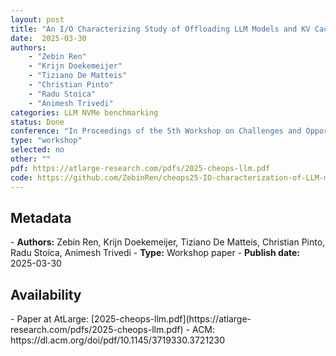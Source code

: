 ```yaml
---
layout: post
title: "An I/O Characterizing Study of Offloading LLM Models and KV Caches to NVMe SSD"
date:  2025-03-30
authors: 
    - "Zebin Ren" 
    - "Krijn Doekemeijer" 
    - "Tiziano De Matteis"
    - "Christian Pinto"
    - "Radu Stoica"
    - "Animesh Trivedi"
categories: LLM NVMe benchmarking
status: Done
conference: "In Proceedings of the 5th Workshop on Challenges and Opportunities of Efficient and Performant Storage Systems (CHEOPS'25)"
type: "workshop"
selected: no
other: ""
pdf: https://atlarge-research.com/pdfs/2025-cheops-llm.pdf
code: https://github.com/ZebinRen/cheops25-IO-characterization-of-LLM-model-kv-cache-offloading-nvme
---
```


<h2>Metadata</h2>
- <b>Authors:</b> Zebin Ren, Krijn Doekemeijer, Tiziano De Matteis, Christian Pinto, Radu Stoica, Animesh Trivedi
- <b>Type:</b> Workshop paper
- <b>Publish date:</b> 2025-03-30

<h2>Availability</h2>
- Paper at AtLarge: [2025-cheops-llm.pdf](https://atlarge-research.com/pdfs/2025-cheops-llm.pdf)
- ACM: https://dl.acm.org/doi/pdf/10.1145/3719330.3721230
